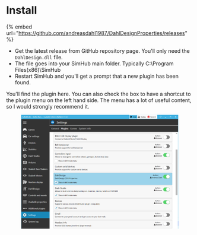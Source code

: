 # Install

{% embed url="https://github.com/andreasdahl1987/DahlDesignProperties/releases" %}

* Get the latest release from GitHub repository page. You'll only need the `DahlDesign.dll` file.
* The file goes into your SimHub main folder. Typically C:\Program Files(x86)\SimHub
* Restart SimHub and you'll get a prompt that a new plugin has been found.&#x20;

You'll find the plugin here. You can also check the box to have a shortcut to the plugin menu on the left hand side. The menu has a lot of useful content, so I would strongly recommend it.&#x20;

<figure><img src="../.gitbook/assets/simhub1.PNG" alt=""><figcaption></figcaption></figure>
